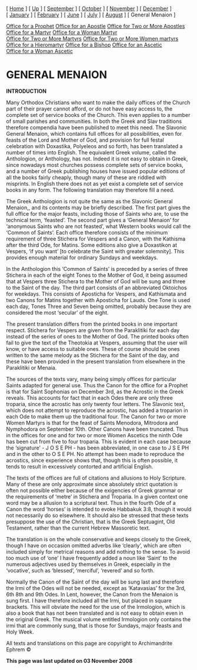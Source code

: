 \[ [Home](index.md) \] \[ [Up](menaion.md) \] \[ [September](sep-int.md) \] \[ [October](oct-int.md) \] \[ [November](nov-int.md) \] \[ [December](dec-int.md) \] \[ [January](jan-int.md) \] \[ [February](february.md) \] \[ [June](Menaion-June.md) \] \[ [July](july1.md) \] \[ [August](aug.md) \] \[ General Menaion \]

[Office for a Prophet](prophet.md)
[Office for an Apostle](apostle.md)
[Office for Two or More Apostles](apostles.md)
[Office for a Martyr](martyr.md)
[Office for a Woman Martyr](wmart.md)
[Office for Two or More Martyrs](martyrs.md)
[Office for Two or More Women martyrs](wmarts.md)
[Office for a Hieromartyr](hieromartyr.md)
[Office for a Bishop](bishop.md)
[Office for an Ascetic](monk.md)
[Office for a Woman Ascetic](wascetic.md)

GENERAL MENAION
===============

**INTRODUCTION**

Many Orthodox Christians who want to make the daily offices of the Church part of their prayer cannot afford, or do not have easy access to, the complete set of service books of the Church. This even applies to a number of small parishes and communities. In both the Greek and Slav traditions therefore compendia have been published to meet this need. The Slavonic General Menaion, which contains full offices for all possibilities, even for feasts of the Lord and Mother of God, and provision for full festal celebration with Doxastika, Polyeleos and so forth, has been translated a number of times into English. The equivalent Greek volume, called the Anthologion, or Anthology, has not. Indeed it is not easy to obtain in Greek, since nowadays most churches possess complete sets of service books, and a number of Greek publishing houses have issued popular editions of all the books fairly cheaply, though many of these are riddled with misprints. In English there does not as yet exist a complete set of service books in any form. The following translation may therefore fill a need.

The Greek Anthologion is not quite the same as the Slavonic General Menaion,, and its contents may be briefly described. The first part gives the full office for the major feasts, including those of Saints who are, to use the technical term, ‘feasted’. The second part gives a ‘General Menaion’ for ‘anonymous Saints who are not feasted’, what Western books would call the ‘Common of Saints’. Each office therefore consists of the minimum requirement of three Stichera for Vespers and a Canon, with the Kathisma after the third Ode, for Matins. Some editions also give a Doxastikon at Vespers, ‘if you want’ \[to celebrate the Saint with greater solemnity\]. This provides enough material for ordinary Sundays and weekdays.

In the Anthologion this ‘Common of Saints’ is preceded by a series of three Stichera in each of the eight Tones to the Mother of God, it being assumed that at Vespers three Stichera to the Mother of God will be sung and three to the Saint of the day. The third part consists of an abbreviated Oktoichos for weekdays. This consists of Aposticha for Vespers, and Kathismata and two Canons for Matins together with Aposticha for Lauds. One Tone is used each day, Tones Three and Seven being omitted, probably because they are considered the most ‘secular’ of the eight.

The present translation differs from the printed books in one important respect. Stichera for Vespers are given from the Paraklitiki for each day instead of the series of ones to the Mother of God. The printed books often fail to give the text of the Theotokia at Vespers, assuming that the user will know, or have access to suitable ones. These of course should be ones written to the same melody as the Stichera for the Saint of the day, and these have been provided in the present translation from elsewhere in the Paraklitiki or Menaia.

The sources of the texts vary, many being simply offices for particular Saints adapted for general use. Thus the Canon for the office for a Prophet is that for Saint Sophonias on December 3rd, as the Acrostic in the Greek reveals. This accounts for fact that in each Odes there are only three troparia, since the acrostic has only twenty four letters. The Slavonic text, which does not attempt to reproduce the acrostic, has added a troparion in each Ode to make them up the traditional four. The Canon for two or more Women Martyrs is that for the feast of Saints Menodora, Mitrodora and Nymphodora on September 10th. Other Canons have been truncated. Thus in the offices for one and for two or more Women Ascetics the ninth Ode has been cut from five to four troparia. This is evident in each case because the ‘signature’ - J O S E PH - has been abbreviated, in one case to J S E PH and in the other to O S E PH. No attempt has been made to reproduce the acrostics, since experience shows that, though this is often possible, it tends to result in excessively contorted and artificial English.

The texts of the offices are full of citations and allusions to Holy Scripture. Many of these are only approximate since absolutely strict quotation is often not possible either because of the exigencies of Greek grammar or the requirements of ‘metre’ in Stichera and Troparia. In a given context one word may be a allusion to a scriptural text. Thus in the fourth Ode of a Canon the word ‘horses’ is intended to evoke Habbakuk 3:8, though it would not necessarily do so elsewhere. It should also be stressed that these texts presuppose the use of the Christian, that is the Greek Septuagint, Old Testament, rather than the current Hebrew Massoretic text.

The translation is on the whole conservative and keeps closely to the Greek, though I have on occasion omitted adverbs like ‘clearly’, which are often included simply for metrical reasons and add nothing to the sense. To avoid too much use of ‘one’ I have frequently added a noun like ‘Saint’ to the numerous adjectives used by themselves in Greek, especially in the ‘vocative’, such as ‘blessed’, ‘merciful’, ‘revered’ and so forth.

Normally the Canon of the Saint of the day will be sung last and therefore the Irmi of the Odes will not be needed, except as ‘Katavasias’ for the 3rd, 6th 8th and 9th Odes. In Lent, however, the Canon from the Menaion is sung first. I have therefore included all the Irmi, but placed in square brackets. This will obviate the need for the use of the Irmologion, which is also a book that has not been translated and is not easy to obtain even in the original Greek. The musical volume entitled Irmologion only contains the irmi that are commonly sung, that is those for Sundays, major feasts and Holy Week.

All texts and translations on this page are copyright to
Archimandrite Ephrem ©

**This page was last updated on 03 November 2008**
